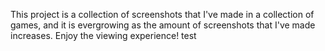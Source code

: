 This project is a collection of screenshots that I've made in a collection of games, and it is evergrowing as the amount of screenshots that I've made increases. Enjoy the viewing experience!
test
